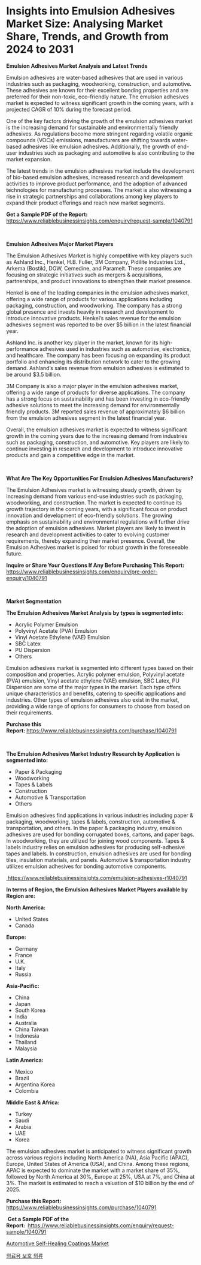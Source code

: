 <p><h1>Insights into Emulsion Adhesives Market Size: Analysing Market Share, Trends, and Growth from 2024 to 2031</h1></p><p><strong>Emulsion Adhesives Market Analysis and Latest Trends</strong></p>
<p><p>Emulsion adhesives are water-based adhesives that are used in various industries such as packaging, woodworking, construction, and automotive. These adhesives are known for their excellent bonding properties and are preferred for their non-toxic, eco-friendly nature. The emulsion adhesives market is expected to witness significant growth in the coming years, with a projected CAGR of 10% during the forecast period.</p><p>One of the key factors driving the growth of the emulsion adhesives market is the increasing demand for sustainable and environmentally friendly adhesives. As regulations become more stringent regarding volatile organic compounds (VOCs) emissions, manufacturers are shifting towards water-based adhesives like emulsion adhesives. Additionally, the growth of end-user industries such as packaging and automotive is also contributing to the market expansion.</p><p>The latest trends in the emulsion adhesives market include the development of bio-based emulsion adhesives, increased research and development activities to improve product performance, and the adoption of advanced technologies for manufacturing processes. The market is also witnessing a rise in strategic partnerships and collaborations among key players to expand their product offerings and reach new market segments.</p></p>
<p><strong>Get a Sample PDF of the Report:&nbsp;</strong> <a href="https://www.reliablebusinessinsights.com/enquiry/request-sample/1040791">https://www.reliablebusinessinsights.com/enquiry/request-sample/1040791</a></p>
<p>&nbsp;</p>
<p><strong>Emulsion Adhesives Major Market Players</strong></p>
<p><p>The Emulsion Adhesives Market is highly competitive with key players such as Ashland Inc., Henkel, H.B. Fuller, 3M Company, Pidilite Industries Ltd., Arkema (Bostik), DOW, Cemedine, and Paramelt. These companies are focusing on strategic initiatives such as mergers & acquisitions, partnerships, and product innovations to strengthen their market presence.</p><p>Henkel is one of the leading companies in the emulsion adhesives market, offering a wide range of products for various applications including packaging, construction, and woodworking. The company has a strong global presence and invests heavily in research and development to introduce innovative products. Henkel’s sales revenue for the emulsion adhesives segment was reported to be over $5 billion in the latest financial year.</p><p>Ashland Inc. is another key player in the market, known for its high-performance adhesives used in industries such as automotive, electronics, and healthcare. The company has been focusing on expanding its product portfolio and enhancing its distribution network to cater to the growing demand. Ashland’s sales revenue from emulsion adhesives is estimated to be around $3.5 billion.</p><p>3M Company is also a major player in the emulsion adhesives market, offering a wide range of products for diverse applications. The company has a strong focus on sustainability and has been investing in eco-friendly adhesive solutions to meet the increasing demand for environmentally friendly products. 3M reported sales revenue of approximately $6 billion from the emulsion adhesives segment in the latest financial year.</p><p>Overall, the emulsion adhesives market is expected to witness significant growth in the coming years due to the increasing demand from industries such as packaging, construction, and automotive. Key players are likely to continue investing in research and development to introduce innovative products and gain a competitive edge in the market.</p></p>
<p>&nbsp;</p>
<p><strong>What Are The Key Opportunities For Emulsion Adhesives Manufacturers?</strong></p>
<p><p>The Emulsion Adhesives market is witnessing steady growth, driven by increasing demand from various end-use industries such as packaging, woodworking, and construction. The market is expected to continue its growth trajectory in the coming years, with a significant focus on product innovation and development of eco-friendly solutions. The growing emphasis on sustainability and environmental regulations will further drive the adoption of emulsion adhesives. Market players are likely to invest in research and development activities to cater to evolving customer requirements, thereby expanding their market presence. Overall, the Emulsion Adhesives market is poised for robust growth in the foreseeable future.</p></p>
<p><strong>Inquire or Share Your Questions If Any Before Purchasing This Report:</strong> <a href="https://www.reliablebusinessinsights.com/enquiry/pre-order-enquiry/1040791">https://www.reliablebusinessinsights.com/enquiry/pre-order-enquiry/1040791</a></p>
<p>&nbsp;</p>
<p><strong>Market Segmentation</strong></p>
<p><strong>The Emulsion Adhesives Market Analysis by types is segmented into:</strong></p>
<p><ul><li>Acrylic Polymer Emulsion</li><li>Polyvinyl Acetate (PVA) Emulsion</li><li>Vinyl Acetate Ethylene (VAE) Emulsion</li><li>SBC Latex</li><li>PU Dispersion</li><li>Others</li></ul></p>
<p><p>Emulsion adhesives market is segmented into different types based on their composition and properties. Acrylic polymer emulsion, Polyvinyl acetate (PVA) emulsion, Vinyl acetate ethylene (VAE) emulsion, SBC Latex, PU Dispersion are some of the major types in the market. Each type offers unique characteristics and benefits, catering to specific applications and industries. Other types of emulsion adhesives also exist in the market, providing a wide range of options for consumers to choose from based on their requirements.</p></p>
<p><strong>Purchase this Report:&nbsp;</strong><a href="https://www.reliablebusinessinsights.com/purchase/1040791">https://www.reliablebusinessinsights.com/purchase/1040791</a></p>
<p>&nbsp;</p>
<p><strong>The Emulsion Adhesives Market Industry Research by Application is segmented into:</strong></p>
<p><ul><li>Paper & Packaging</li><li>Woodworking</li><li>Tapes & Labels</li><li>Construction</li><li>Automotive & Transportation</li><li>Others</li></ul></p>
<p><p>Emulsion adhesives find applications in various industries including paper & packaging, woodworking, tapes & labels, construction, automotive & transportation, and others. In the paper & packaging industry, emulsion adhesives are used for bonding corrugated boxes, cartons, and paper bags. In woodworking, they are utilized for joining wood components. Tapes & labels industry relies on emulsion adhesives for producing self-adhesive tapes and labels. In construction, emulsion adhesives are used for bonding tiles, insulation materials, and panels. Automotive & transportation industry utilizes emulsion adhesives for bonding automotive components.</p></p>
<p><a href="https://www.reliablebusinessinsights.com/emulsion-adhesives-r1040791">&nbsp;https://www.reliablebusinessinsights.com/emulsion-adhesives-r1040791</a></p>
<p><strong>In terms of Region, the Emulsion Adhesives Market Players available by Region are:</strong></p>
<p>
    <p> <strong> North America: </strong>
        <ul>
            <li>United States</li>
            <li>Canada</li>
        </ul>
        </p> 
    <p> <strong> Europe: </strong>
        <ul>
            <li>Germany</li>
            <li>France</li>
            <li>U.K.</li>
            <li>Italy</li>
            <li>Russia</li>
        </ul>
        </p> 
    <p> <strong> Asia-Pacific: </strong>
        <ul>
            <li>China</li>
            <li>Japan</li>
            <li>South Korea</li>
            <li>India</li>
            <li>Australia</li>
            <li>China Taiwan</li>
            <li>Indonesia</li>
            <li>Thailand</li>
            <li>Malaysia</li>
        </ul>
        </p> 
    <p> <strong> Latin America: </strong>
        <ul>
            <li>Mexico</li>
            <li>Brazil</li>
            <li>Argentina Korea</li>
            <li>Colombia</li>
        </ul>
        </p> 
    <p> <strong> Middle East & Africa: </strong>
        <ul>
            <li>Turkey</li>
            <li>Saudi</li>
            <li>Arabia</li>
            <li>UAE</li>
            <li>Korea</li>
        </ul>
    </p>
    </p>
<p><p>The emulsion adhesives market is anticipated to witness significant growth across various regions including North America (NA), Asia Pacific (APAC), Europe, United States of America (USA), and China. Among these regions, APAC is expected to dominate the market with a market share of 35%, followed by North America at 30%, Europe at 25%, USA at 7%, and China at 3%. The market is estimated to reach a valuation of $10 billion by the end of 2025.</p></p>
<p><strong>Purchase this Report: </strong><a href="https://www.reliablebusinessinsights.com/purchase/1040791">https://www.reliablebusinessinsights.com/purchase/1040791</a></p>
<p>&nbsp;<strong>Get a Sample PDF of the Report:&nbsp;&nbsp;</strong><a href="https://www.reliablebusinessinsights.com/enquiry/request-sample/1040791">https://www.reliablebusinessinsights.com/enquiry/request-sample/1040791</a></p>
<p><strong></strong></p>
<p><p><a href="https://github.com/amayrani15moore/Market-Research-Report-List-1/blob/main/automotive-self-healing-coatings-market.md">Automotive Self-Healing Coatings Market</a></p><p><a href="https://github.com/vdhdwjyp90142/Market-Research-Report-List-3/blob/main/52918157271.md">의료용 보호 의류</a></p></p>